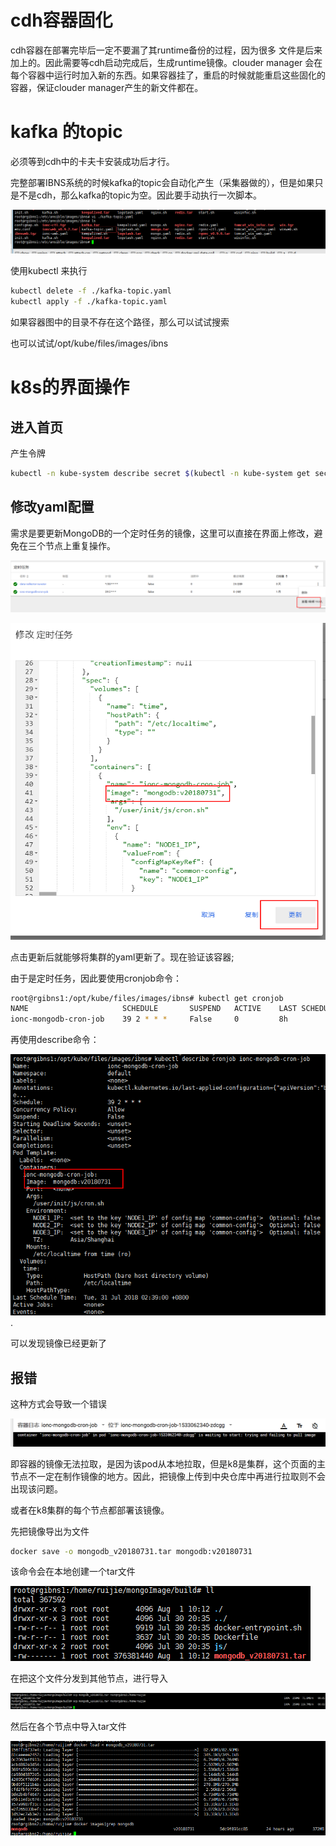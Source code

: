 # cdh容器固化

cdh容器在部署完毕后一定不要漏了其runtime备份的过程，因为很多 文件是后来加上的。因此需要等cdh启动完成后，生成runtime镜像。clouder manager 会在每个容器中运行时加入新的东西。如果容器挂了，重启的时候就能重启这些固化的容器，保证clouder manager产生的新文件都在。

# kafka 的topic

必须等到cdh中的卡夫卡安装成功后才行。

完整部署IBNS系统的时候kafka的topic会自动化产生（采集器做的），但是如果只是不是cdh，那么kafka的topic为空。因此要手动执行一次脚本。

![1533005418283](assets/1533005418283.png)

使用kubectl 来执行

```sh
kubectl delete -f ./kafka-topic.yaml
kubectl apply -f ./kafka-topic.yaml
```

如果容器图中的目录不存在这个路径，那么可以试试搜索

也可以试试/opt/kube/files/images/ibns

# k8s的界面操作

## 进入首页

产生令牌

```sh
kubectl -n kube-system describe secret $(kubectl -n kube-system get secret |grep admin-user | awk '{print $1}')
```

## 修改yaml配置

需求是要更新MongoDB的一个定时任务的镜像，这里可以直接在界面上修改，避免在三个节点上重复操作。

![1533007650347](assets/1533007650347.png)

![1533007672762](assets/1533007672762.png)

点击更新后就能够将集群的yaml更新了。现在验证该容器;

由于是定时任务，因此要使用cronjob命令：

```sh
root@rgibns1:/opt/kube/files/images/ibns# kubectl get cronjob
NAME                     SCHEDULE       SUSPEND   ACTIVE    LAST SCHEDULE   AGE
ionc-mongodb-cron-job    39 2 * * *     False     0         8h              30d
```

再使用describe命令：

![1533007800115](assets/1533007800115.png).

可以发现镜像已经更新了

## 报错

这种方式会导致一个错误

![1533088294413](assets/1533088294413.png)

即容器的镜像无法拉取，是因为该pod从本地拉取，但是k8是集群，这个页面的主节点不一定在制作镜像的地方。因此，把镜像上传到中央仓库中再进行拉取则不会出现该问题。

或者在k8集群的每个节点都部署该镜像。

先把镜像导出为文件

```sh
docker save -o mongodb_v20180731.tar mongodb:v20180731
```

该命令会在本地创建一个tar文件

![1533089611698](assets/1533089611698.png)

在把这个文件分发到其他节点，进行导入

![1533090018359](assets/1533090018359.png)

然后在各个节点中导入tar文件

![1533090068801](assets/1533090068801.png)



